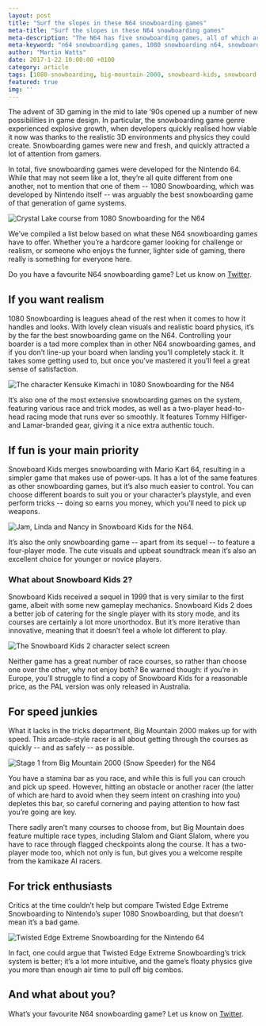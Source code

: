 ```yaml
---
layout: post
title: "Surf the slopes in these N64 snowboarding games"
meta-title: "Surf the slopes in these N64 snowboarding games"
meta-description: "The N64 has five snowboarding games, all of which are unique in their own way. From 1080 Snowboarding to Snowboard Kids, there's something for everyone."
meta-keyword: "n64 snowboarding games, 1080 snowboarding n64, snowboard kids, snowboard kids 2, big mountain 2000, twisted edge extreme snowboarding"
author: "Martin Watts"
date: 2017-1-22 10:00:00 +0100
category: article
tags: [1080-snowboarding, big-mountain-2000, snowboard-kids, snowboard-kids-2, twisted-edge-extreme-snowboarding]
featured: true
img: ''
---
```


The advent of 3D gaming in the mid to late ‘90s opened up a number of new possibilities in game design. In particular, the snowboarding game genre experienced explosive growth, when developers quickly realised how viable it now was thanks to the realistic 3D environments and physics they could create. Snowboarding games were new and fresh, and quickly attracted a lot of attention from gamers.

In total, five snowboarding games were developed for the Nintendo 64. While that may not seem like a lot, they’re all quite different from one another, not to mention that one of them -- 1080 Snowboarding, which was developed by Nintendo itself -- was arguably the best snowboarding game of that generation of game systems.

![Crystal Lake course from 1080 Snowboarding for the N64](/assets/post/1080-snowboarding-n64-crystal-lake.jpg)

We’ve compiled a list below based on what these N64 snowboarding games have to offer. Whether you’re a hardcore gamer looking for challenge or realism, or someone who enjoys the funner, lighter side of gaming, there really is something for everyone here.

Do you have a favourite N64 snowboarding game? Let us know on [Twitter](www.twitter.com/n64gamers).

## If you want realism ##

1080 Snowboarding is leagues ahead of the rest when it comes to how it handles and looks. With lovely clean visuals and realistic board physics, it’s by the far the best snowboarding game on the N64. Controlling your boarder is a tad more complex than in other N64 snowboarding games, and if you don’t line-up your board when landing you’ll completely stack it. It takes some getting used to, but once you’ve mastered it you’ll feel a great sense of satisfaction.

![The character Kensuke Kimachi in 1080 Snowboarding for the N64](/assets/post/1080-snowboarding-kensuke-kimachi.jpg)

It’s also one of the most extensive snowboarding games on the system, featuring various race and trick modes, as well as a two-player head-to-head racing mode that runs ever so smoothly. It features Tommy Hilfiger- and Lamar-branded gear, giving it a nice extra authentic touch.

## If fun is your main priority ##

Snowboard Kids merges snowboarding with Mario Kart 64, resulting in a simpler game that makes use of power-ups. It has a lot of the same features as other snowboarding games, but it’s also much easier to control. You can choose different boards to suit you or your character’s playstyle, and even perform tricks -- doing so earns you money, which you’ll need to pick up weapons.

![Jam, Linda and Nancy in Snowboard Kids for the N64.](/assets/post/snowboard-kids-n64-jam-linda-nancy.jpg)

It’s also the only snowboarding game -- apart from its sequel -- to feature a four-player mode. The cute visuals and upbeat soundtrack mean it’s also an excellent choice for younger or novice players.

### What about Snowboard Kids 2? ###

Snowboard Kids received a sequel in 1999 that is very similar to the first game, albeit with some new gameplay mechanics. Snowboard Kids 2 does a better job of catering for the single player with its story mode, and its courses are certainly a lot more unorthodox. But it’s more iterative than innovative, meaning that it doesn’t feel a whole lot different to play.

![The Snowboard Kids 2 character select screen](/assets/post/snowboard-kids-2-character-select.jpg)

Neither game has a great number of race courses, so rather than choose one over the other, why not enjoy both? Be warned though: if you’re in Europe, you’ll struggle to find a copy of Snowboard Kids for a reasonable price, as the PAL version was only released in Australia.

## For speed junkies ##

What it lacks in the tricks department, Big Mountain 2000 makes up for with speed. This arcade-style racer is all about getting through the courses as quickly -- and as safely -- as possible.

![Stage 1 from Big Mountain 2000 (Snow Speeder) for the N64](/assets/post/big-mountain-2000-stage-1.jpg)

You have a stamina bar as you race, and while this is full you can crouch and pick up speed. However, hitting an obstacle or another racer (the latter of which are hard to avoid when they seem intent on crashing into you) depletes this bar, so careful cornering and paying attention to how fast you’re going are key.

There sadly aren’t many courses to choose from, but Big Mountain does feature multiple race types, including Slalom and Giant Slalom, where you have to race through flagged checkpoints along the course. It has a two-player mode too, which not only is fun, but gives you a welcome respite from the kamikaze AI racers.

## For trick enthusiasts ##

Critics at the time couldn’t help but compare Twisted Edge Extreme Snowboarding to Nintendo’s super 1080 Snowboarding, but that doesn’t mean it’s a bad game.

![Twisted Edge Extreme Snowboarding for the Nintendo 64](/assets/post/twisted-edge-extreme-snowboarding-race.jpg)

In fact, one could argue that Twisted Edge Extreme Snowboarding’s trick system is better; it’s a lot more intuitive, and the game’s floaty physics give you more than enough air time to pull off big combos.

## And what about you? ##

What’s your favourite N64 snowboarding game? Let us know on [Twitter](www.twitter.com/n64gamers).

